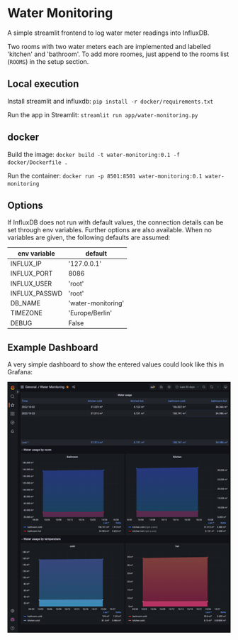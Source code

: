 # Water Monitoring

A simple streamlit frontend to log water meter readings into InfluxDB.

Two rooms with two water meters each are implemented and labelled 'kitchen' and 'bathroom'.
To add more roomes, just append to the rooms list (`ROOMS`) in the setup section.

## Local execution

Install streamlit and influxdb:
`pip install -r docker/requirements.txt`

Run the app in Streamlit:
`streamlit run app/water-monitoring.py`

## docker

Build the image:
`docker build -t water-monitoring:0.1 -f docker/Dockerfile .`

Run the container:
`docker run -p 8501:8501 water-monitoring:0.1 water-monitoring`

## Options

If InfluxDB does not run with default values, the connection details can be set through env variables. Further options are also available.
When no variables are given, the following defaults are assumed:

| env variable  | default            |
| ------------- | ------------------ |
| INFLUX_IP     | '127.0.0.1'        |
| INFLUX_PORT   | 8086               |
| INFLUX_USER   | 'root'             |
| INFLUX_PASSWD | 'root'             |
| DB_NAME       | 'water-monitoring' |
| TIMEZONE      | 'Europe/Berlin'    |
| DEBUG         | False              |

## Example Dashboard

A very simple dashboard to show the entered values could look like this in Grafana:  

![example dashboard](docs/dashboard.png?raw=true "Example dashboard")
